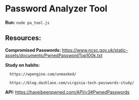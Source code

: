 # Password Analyzer Tool

**Run:** `node pa_tool.js`


## Resources:
**Compromised Passwords:** https://www.ncsc.gov.uk/static-assets/documents/PwnedPasswordTop100k.txt

**Study on habits:** 

      https://wpengine.com/unmasked/
      
      https://blog.dashlane.com/virginia-tech-passwords-study/

**API:** https://haveibeenpwned.com/API/v3#PwnedPasswords

